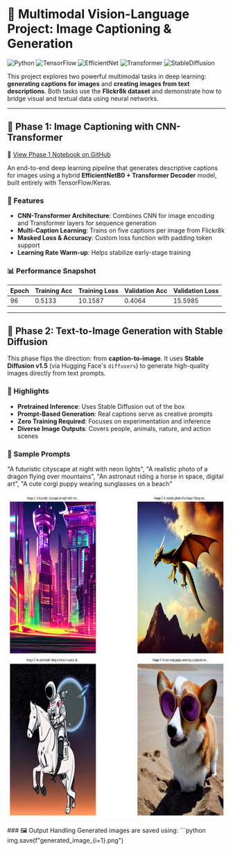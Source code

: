 # 🧠 Multimodal Vision-Language Project: Image Captioning & Generation

![Python](https://img.shields.io/badge/Python-3.8%2B-blue)
![TensorFlow](https://img.shields.io/badge/TensorFlow-2.10-orange)
![EfficientNet](https://img.shields.io/badge/EfficientNet-B0-green)
![Transformer](https://img.shields.io/badge/Transformer-Encoder%2FDecoder-yellow)
![StableDiffusion](https://img.shields.io/badge/StableDiffusion-v1.5-lightgrey)

This project explores two powerful multimodal tasks in deep learning: **generating captions for images** and **creating images from text descriptions**. Both tasks use the **Flickr8k dataset** and demonstrate how to bridge visual and textual data using neural networks.

---

## 📌 Phase 1: Image Captioning with CNN-Transformer  

🔗 [View Phase 1 Notebook on GitHub](https://github.com/kalana-mihiranga/Image-Captioning/blob/main/Phas)


An end-to-end deep learning pipeline that generates descriptive captions for images using a hybrid **EfficientNetB0 + Transformer Decoder** model, built entirely with TensorFlow/Keras.

### 🔑 Features
- **CNN-Transformer Architecture**: Combines CNN for image encoding and Transformer layers for sequence generation
- **Multi-Caption Learning**: Trains on five captions per image from Flickr8k
- **Masked Loss & Accuracy**: Custom loss function with padding token support
- **Learning Rate Warm-up**: Helps stabilize early-stage training

### 📊 Performance Snapshot
| Epoch | Training Acc | Training Loss | Validation Acc | Validation Loss |
|-------|--------------|----------------|----------------|-----------------|
| 96    | 0.5133       | 10.1587        | 0.4064         | 15.5985         |

---

## 🎨 Phase 2: Text-to-Image Generation with Stable Diffusion

This phase flips the direction: from **caption-to-image**. It uses **Stable Diffusion v1.5** (via Hugging Face's `diffusers`) to generate high-quality images directly from text prompts.

### 🧠 Highlights
- **Pretrained Inference**: Uses Stable Diffusion out of the box
- **Prompt-Based Generation**: Real captions serve as creative prompts
- **Zero Training Required**: Focuses on experimentation and inference
- **Diverse Image Outputs**: Covers people, animals, nature, and action scenes

### 📝 Sample Prompts
"A futuristic cityscape at night with neon lights",
"A realistic photo of a dragon flying over mountains",
"An astronaut riding a horse in space, digital art",
"A cute corgi puppy wearing sunglasses on a beach"
<p align="center">
    <img src="download (2).png" width="500px" height="750px">
</p>
### 🖼️ Output Handling
Generated images are saved using:
```python
img.save(f"generated_image_{i+1}.png")

